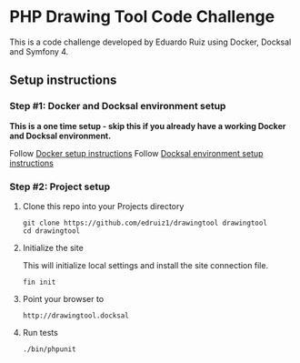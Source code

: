 # PHP Drawing Tool Code Challenge

This is a code challenge developed by Eduardo Ruiz using Docker, Docksal and Symfony 4.

## Setup instructions

### Step #1: Docker and Docksal environment setup

**This is a one time setup - skip this if you already have a working Docker and Docksal environment.**

Follow [Docker setup instructions](https://docs.docker.com/install/)
Follow [Docksal environment setup instructions](https://docs.docksal.io/en/master/getting-started/env-setup)

### Step #2: Project setup

1. Clone this repo into your Projects directory

    ```
    git clone https://github.com/edruiz1/drawingtool drawingtool
    cd drawingtool
    ```

2. Initialize the site

    This will initialize local settings and install the site connection file.

    ```
    fin init
    ```

3. Point your browser to

    ```
    http://drawingtool.docksal
    ```

4. Run tests
    ```
    ./bin/phpunit
    ```
